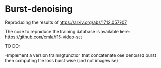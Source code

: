 # Burst-denoising
Reproducing the results of https://arxiv.org/abs/1712.057907

The code to reproduce the training database is available here: https://github.com/cmla/f16-video-set



TO DO:
 
-Implement a version trainingfunction that concatenate one denoised burst then computing the loss burst wise (and not imagewise)












